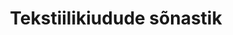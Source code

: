 ---
title: Tekstiilikiudude sõnastik
title_en: Textile and Fabric Dictionary
notes: Tekstiilikiudude sõnastik
notes_en: 'A multilingual glossary containing terms and abbreviations in the field of fabric and textiles.'
category:
  - 'Majandus ja rahandus'
category_en:
  - 'Economy and Finance'
resources:
  - name: Tekstiilikiudude sonastik
    url: 'https://www.eurotermbank.com/collections/572'
    format: HTML
    interactive: 'False'
license: OTHER
update_freq: 'http://purl.org/linked-data/sdmx/2009/code#freq-A'
organization: Eesti Rõiva- ja Tekstiililiit
maintainer_name: Ruta Rannala
maintainer_email: ''
maintainer_phone: ''
date_issued: '21/03/2020'
date_modified: 2020/10/30
---